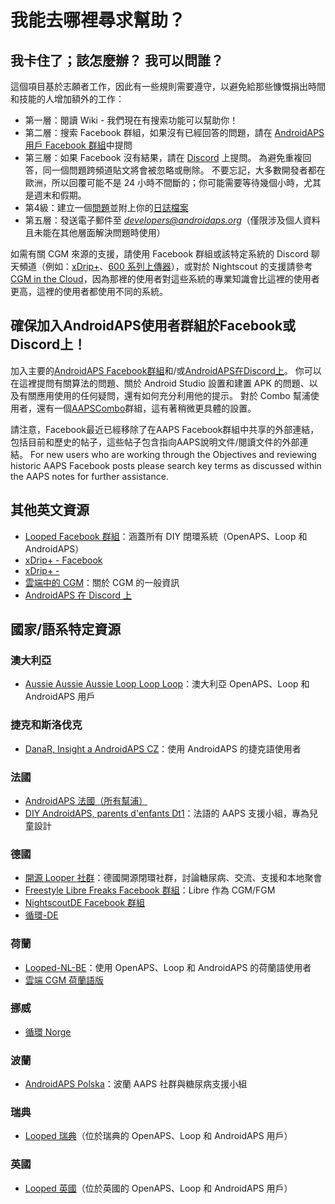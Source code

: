 # 我能去哪裡尋求幫助？

## 我卡住了；該怎麼辦？ 我可以問誰？

這個項目基於志願者工作，因此有一些規則需要遵守，以避免給那些慷慨捐出時間和技能的人增加額外的工作：

* 第一層：閱讀 Wiki - 我們現在有搜索功能可以幫助你！
* 第二層：搜索 Facebook 群組，如果沒有已經回答的問題，請在 [AndroidAPS 用戶 Facebook 群組](https://www.facebook.com/groups/1900195340201874/)中提問
* 第三層：如果 Facebook 沒有結果，請在 [Discord](https://discord.gg/4fQUWHZ4Mw) 上提問。 為避免重複回答，同一個問題跨頻道貼文將會被忽略或刪除。 不要忘記，大多數開發者都在歐洲，所以回覆可能不是 24 小時不間斷的；你可能需要等待幾個小時，尤其是週末和假期。
* 第4級：建立一個[問題](https://github.com/nightscout/AndroidAPS/issues)並附上你的[日誌檔案](../GettingHelp/AccessingLogFiles.md)
* 第五層：發送電子郵件至 *developers@androidaps.org*（僅限涉及個人資料且未能在其他層面解決問題時使用）

如需有關 CGM 來源的支援，請使用 Facebook 群組或該特定系統的 Discord 聊天頻道（例如：[xDrip+](https://www.facebook.com/groups/xDripG5/)、[600 系列上傳器](https://www.facebook.com/groups/NightscoutForMedtronic/)），或對於 Nightscout 的支援請參考 [CGM in the Cloud](https://www.facebook.com/groups/cgminthecloud/)，因為那裡的使用者對這些系統的專業知識會比這裡的使用者更高，這裡的使用者都使用不同的系統。

## 確保加入AndroidAPS使用者群組於Facebook或Discord上！

加入主要的[AndroidAPS Facebook群組](https://www.facebook.com/groups/1900195340201874/)和/或[AndroidAPS在Discord上](https://discord.gg/4fQUWHZ4Mw)。 你可以在這裡提問有關算法的問題、關於 Android Studio 設置和建置 APK 的問題、以及有關應用使用的任何疑問，還有如何充分利用他的提示。 對於 Combo 幫浦使用者，還有一個[AAPSCombo](https://www.facebook.com/groups/127507891261169/)群組，這有著稍微更具體的設置。

請注意，Facebook最近已經移除了在AAPS Facebook群組中共享的外部連結，包括目前和歷史的帖子，這些帖子包含指向AAPS說明文件/閱讀文件的外部連結。 For new users who are working through the Objectives and reviewing historic AAPS Facebook posts please search key terms as discussed within the AAPS notes for further assistance.

## 其他英文資源

* [Looped Facebook 群組](https://www.facebook.com/groups/TheLoopedGroup)：涵蓋所有 DIY 閉環系統（OpenAPS、Loop 和 AndroidAPS）
* [xDrip+ - Facebook](https://www.facebook.com/groups/xDripG5/)
* [xDrip+ - ](https://xdrip.readthedocs.io/en/latest/)
* [雲端中的 CGM](https://www.facebook.com/groups/cgminthecloud/)：關於 CGM 的一般資訊
* [AndroidAPS 在 Discord 上](https://discord.gg/4fQUWHZ4Mw)

## 國家/語系特定資源

### 澳大利亞

* [Aussie Aussie Aussie Loop Loop Loop](https://www.facebook.com/groups/AussieLooping/)：澳大利亞 OpenAPS、Loop 和 AndroidAPS 用戶

### 捷克和斯洛伐克

* [DanaR, Insight a AndroidAPS CZ](https://www.facebook.com/groups/AndroidAPSCZ/)：使用 AndroidAPS 的捷克語使用者

### 法國

* [AndroidAPS 法國（所有幫浦）](https://www.facebook.com/groups/268922660715266)
* [DIY AndroidAPS, parents d'enfants Dt1](https://www.facebook.com/groups/262497886779069)：法語的 AAPS 支援小組，專為兒童設計

### 德國

* [開源 Looper 社群](https://de.loopercommunity.org/)：德國開源閉環社群，討論糖尿病、交流、支援和本地聚會
* [Freestyle Libre Freaks Facebook 群組](https://www.facebook.com/groups/FreestyleLibreFreaks/)：Libre 作為 CGM/FGM
* [NightscoutDE Facebook 群組](https://www.facebook.com/groups/nightscoutDE/)
* [循環-DE](https://www.facebook.com/groups/loopedDE/)

### 荷蘭

* [Looped-NL-BE](https://www.facebook.com/groups/117102135652893)：使用 OpenAPS、Loop 和 AndroidAPS 的荷蘭語使用者
* [雲端 CGM 荷蘭語版](https://www.facebook.com/groups/1764754560436596)

### 挪威

* [循環 Norge](https://www.facebook.com/groups/loopednorge/)

### 波蘭

* [AndroidAPS Polska](https://www.facebook.com/groups/aapspl)：波蘭 AAPS 社群與糖尿病支援小組

### 瑞典

* [Looped 瑞典](https://www.facebook.com/groups/661514380864081/)（位於瑞典的 OpenAPS、Loop 和 AndroidAPS 用戶）

### 英國

* [Looped 英國](https://www.facebook.com/groups/LoopedUK/)（位於英國的 OpenAPS、Loop 和 AndroidAPS 用戶）